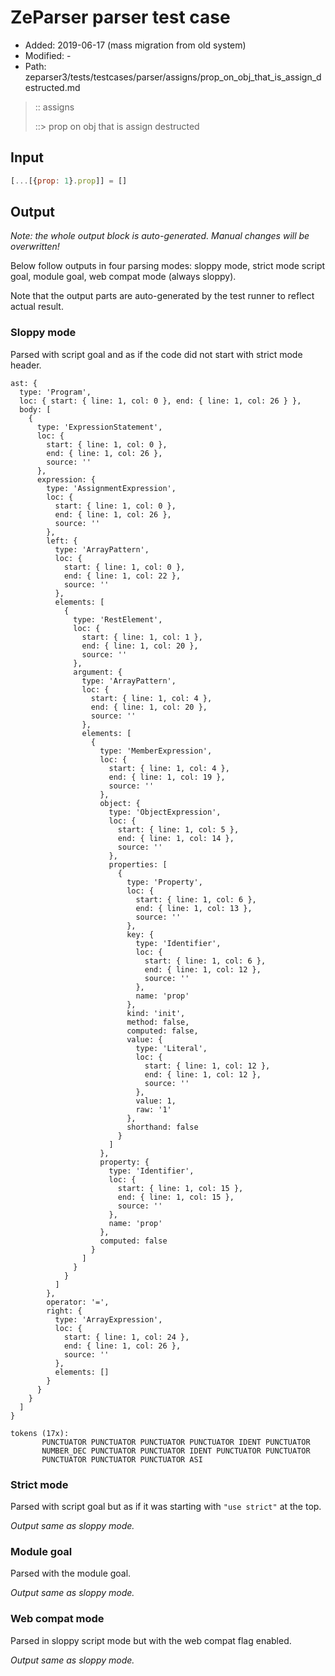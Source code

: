 # ZeParser parser test case

- Added: 2019-06-17 (mass migration from old system)
- Modified: -
- Path: zeparser3/tests/testcases/parser/assigns/prop_on_obj_that_is_assign_destructed.md

> :: assigns
>
> ::> prop on obj that is assign destructed

## Input

`````js
[...[{prop: 1}.prop]] = []
`````

## Output

_Note: the whole output block is auto-generated. Manual changes will be overwritten!_

Below follow outputs in four parsing modes: sloppy mode, strict mode script goal, module goal, web compat mode (always sloppy).

Note that the output parts are auto-generated by the test runner to reflect actual result.

### Sloppy mode

Parsed with script goal and as if the code did not start with strict mode header.

`````
ast: {
  type: 'Program',
  loc: { start: { line: 1, col: 0 }, end: { line: 1, col: 26 } },
  body: [
    {
      type: 'ExpressionStatement',
      loc: {
        start: { line: 1, col: 0 },
        end: { line: 1, col: 26 },
        source: ''
      },
      expression: {
        type: 'AssignmentExpression',
        loc: {
          start: { line: 1, col: 0 },
          end: { line: 1, col: 26 },
          source: ''
        },
        left: {
          type: 'ArrayPattern',
          loc: {
            start: { line: 1, col: 0 },
            end: { line: 1, col: 22 },
            source: ''
          },
          elements: [
            {
              type: 'RestElement',
              loc: {
                start: { line: 1, col: 1 },
                end: { line: 1, col: 20 },
                source: ''
              },
              argument: {
                type: 'ArrayPattern',
                loc: {
                  start: { line: 1, col: 4 },
                  end: { line: 1, col: 20 },
                  source: ''
                },
                elements: [
                  {
                    type: 'MemberExpression',
                    loc: {
                      start: { line: 1, col: 4 },
                      end: { line: 1, col: 19 },
                      source: ''
                    },
                    object: {
                      type: 'ObjectExpression',
                      loc: {
                        start: { line: 1, col: 5 },
                        end: { line: 1, col: 14 },
                        source: ''
                      },
                      properties: [
                        {
                          type: 'Property',
                          loc: {
                            start: { line: 1, col: 6 },
                            end: { line: 1, col: 13 },
                            source: ''
                          },
                          key: {
                            type: 'Identifier',
                            loc: {
                              start: { line: 1, col: 6 },
                              end: { line: 1, col: 12 },
                              source: ''
                            },
                            name: 'prop'
                          },
                          kind: 'init',
                          method: false,
                          computed: false,
                          value: {
                            type: 'Literal',
                            loc: {
                              start: { line: 1, col: 12 },
                              end: { line: 1, col: 12 },
                              source: ''
                            },
                            value: 1,
                            raw: '1'
                          },
                          shorthand: false
                        }
                      ]
                    },
                    property: {
                      type: 'Identifier',
                      loc: {
                        start: { line: 1, col: 15 },
                        end: { line: 1, col: 15 },
                        source: ''
                      },
                      name: 'prop'
                    },
                    computed: false
                  }
                ]
              }
            }
          ]
        },
        operator: '=',
        right: {
          type: 'ArrayExpression',
          loc: {
            start: { line: 1, col: 24 },
            end: { line: 1, col: 26 },
            source: ''
          },
          elements: []
        }
      }
    }
  ]
}

tokens (17x):
       PUNCTUATOR PUNCTUATOR PUNCTUATOR PUNCTUATOR IDENT PUNCTUATOR
       NUMBER_DEC PUNCTUATOR PUNCTUATOR IDENT PUNCTUATOR PUNCTUATOR
       PUNCTUATOR PUNCTUATOR PUNCTUATOR ASI
`````

### Strict mode

Parsed with script goal but as if it was starting with `"use strict"` at the top.

_Output same as sloppy mode._

### Module goal

Parsed with the module goal.

_Output same as sloppy mode._

### Web compat mode

Parsed in sloppy script mode but with the web compat flag enabled.

_Output same as sloppy mode._
